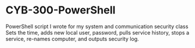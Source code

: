 # CYB-300-PowerShell
PowerShell script I wrote for my system and communication security class
Sets the time, adds new local user, password, pulls service history, stops a service, re-names computer, and outputs security log.
